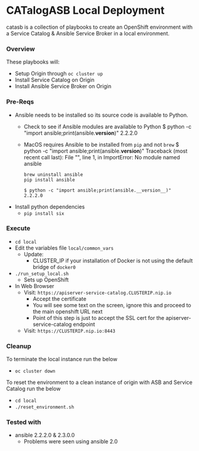 # CATalogASB Local Deployment

catasb is a collection of playbooks to create an OpenShift environment with a Service Catalog & Ansible Service Broker in a local environment.

### Overview
These playbooks will:
  * Setup Origin through `oc cluster up`
  * Install Service Catalog on Origin
  * Install Ansible Service Broker on Origin

### Pre-Reqs
  * Ansible needs to be installed so its source code is available to Python.
    * Check to see if Ansible modules are available to Python
            $ python -c "import ansible;print(ansible.__version__)"
            2.2.2.0
    * MacOS requires Ansible to be installed from `pip` and not `brew`
          $ python -c "import ansible;print(ansible.__version__)"
          Traceback (most recent call last):
          File "<string>", line 1, in <module>
          ImportError: No module named ansible

          brew uninstall ansible
          pip install ansible

          $ python -c "import ansible;print(ansible.__version__)"
          2.2.2.0
  * Install python dependencies
     * `pip install six`

### Execute
  * `cd local`
  * Edit the variables file `local/common_vars`
    * Update:
      * CLUSTER_IP if your installation of Docker is not using the default bridge of `docker0`
  * `./run_setup_local.sh`
    * Sets up OpenShift
  * In Web Browser
    * Visit: `https://apiserver-service-catalog.CLUSTERIP.nip.io`
      * Accept the certificate
      * You will see some text on the screen, ignore this and proceed to the main openshift URL next
       * Point of this step is just to accept the SSL cert for the apiserver-service-catalog endpoint
    * Visit: `https://CLUSTERIP.nip.io:8443`

### Cleanup

To terminate the local instance run the below
  * `oc cluster down`

To reset the environment to a clean instance of origin with ASB and Service Catalog run the below
  * `cd local`
  * `./reset_environment.sh`

### Tested with
  * ansible 2.2.2.0 & 2.3.0.0
    * Problems were seen using ansible 2.0
